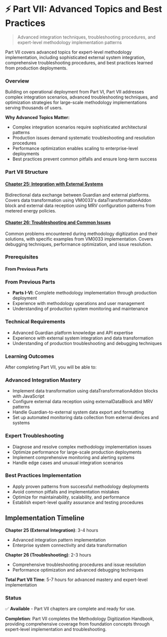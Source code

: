 # ⚡ Part VII: Advanced Topics and Best Practices
> Advanced integration techniques, troubleshooting procedures, and expert-level methodology implementation patterns

Part VII covers advanced topics for expert-level methodology implementation, including sophisticated external system integration, comprehensive troubleshooting procedures, and best practices learned from production deployments.

### Overview

Building on operational deployment from Part VI, Part VII addresses complex integration scenarios, advanced troubleshooting techniques, and optimization strategies for large-scale methodology implementations serving thousands of users.

**Why Advanced Topics Matter:**

* Complex integration scenarios require sophisticated architectural patterns
* Production issues demand systematic troubleshooting and resolution procedures
* Performance optimization enables scaling to enterprise-level deployments
* Best practices prevent common pitfalls and ensure long-term success

### Part VII Structure

#### [Chapter 25: Integration with External Systems](chapter-25/)

Bidirectional data exchange between Guardian and external platforms. Covers data transformation using VM0033's dataTransformationAddon block and external data reception using MRV configuration patterns from metered energy policies.

#### [Chapter 26: Troubleshooting and Common Issues](chapter-26/)

Common problems encountered during methodology digitization and their solutions, with specific examples from VM0033 implementation. Covers debugging techniques, performance optimization, and issue resolution.

### Prerequisites

#### From Previous Parts

### From Previous Parts
- **Parts I-VI**: Complete methodology implementation through production deployment
- Experience with methodology operations and user management
- Understanding of production system monitoring and maintenance

### Technical Requirements
- Advanced Guardian platform knowledge and API expertise
- Experience with external system integration and data transformation
- Understanding of production troubleshooting and debugging techniques

### Learning Outcomes

After completing Part VII, you will be able to:

### Advanced Integration Mastery
- Implement data transformation using dataTransformationAddon blocks with JavaScript
- Configure external data reception using externalDataBlock and MRV patterns
- Handle Guardian-to-external system data export and formatting
- Set up automated monitoring data collection from external devices and systems

### Expert Troubleshooting
- Diagnose and resolve complex methodology implementation issues
- Optimize performance for large-scale production deployments
- Implement comprehensive monitoring and alerting systems
- Handle edge cases and unusual integration scenarios

### Best Practices Implementation
- Apply proven patterns from successful methodology deployments
- Avoid common pitfalls and implementation mistakes
- Optimize for maintainability, scalability, and performance
- Establish expert-level quality assurance and testing procedures

## Implementation Timeline

**Chapter 25 (External Integration)**: 3-4 hours

* Advanced integration pattern implementation
* Enterprise system connectivity and data transformation

**Chapter 26 (Troubleshooting)**: 2-3 hours
- Comprehensive troubleshooting procedures and issue resolution
- Performance optimization and advanced debugging techniques

**Total Part VII Time**: 5-7 hours for advanced mastery and expert-level implementation

### Status

✅ **Available** - Part VII chapters are complete and ready for use.

**Completion**: Part VII completes the Methodology Digitization Handbook, providing comprehensive coverage from foundation concepts through expert-level implementation and troubleshooting.